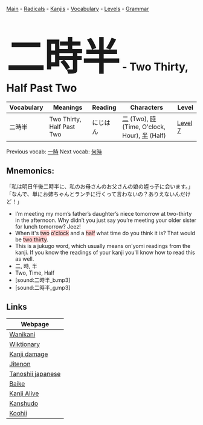 <style> bigfont {font-size: 100px}</style>
[Main](../README.md) -
[Radicals](../radicals.md) -
[Kanjis](../kanjis.md) -
[Vocabulary](../vocabulary.md) -
[Levels](../levels.md) -
[Grammar](../grammar.md)
# <bigfont> 二時半</bigfont> - Two Thirty, Half Past Two 

| Vocabulary | Meanings | Reading | Characters | Level |
| --- | --- | --- | --- | --- |
| 二時半 | Two Thirty, Half Past Two | にじはん |  [二](../kanjis/二.md) (Two), [時](../kanjis/時.md) (Time, O'clock, Hour), [半](../kanjis/半.md) (Half) | [Level 7](../levels/wk_level7.md) |

Previous vocab: [一時](一時.md) Next vocab: [何時](何時.md) 

## Mnemonics:
「私は明日午後二時半に、私のお母さんのお父さんの娘の姪っ子に会います。」「なんで、単にお姉ちゃんとランチに行くって言わないの？ありえないんだけど！」
* I’m meeting my mom’s father’s daughter’s niece tomorrow at two-thirty in the afternoon. Why didn’t you just say you’re meeting your older sister for lunch tomorrow? Jeez!
* When it's <span style="background-color:#ffcccb"> two</span> <span style="background-color:#ffcccb"> o'clock</span> and a <span style="background-color:#ffcccb"> half</span> what time do you think it is? That would be <span style="background-color:#ffcccb"> two thirty</span>.
* This is a jukugo word, which usually means on'yomi readings from the kanji. If you know the readings of your kanji you'll know how to read this as well.
* 二, 時, 半
* Two, Time, Half
* [sound:二時半_b.mp3]
* [sound:二時半_g.mp3]


## Links 

| Webpage |
| --- |
| [Wanikani          ](https://www.wanikani.com/kanji/二時半) |
| [Wiktionary        ](https://en.wiktionary.org/wiki/二時半) |
| [Kanji damage      ](http://www.kanjidamage.com/kanji/search?utf8=✓&q=二時半) |
| [Jitenon           ](https://jitenon.com/kanji/二時半) |
| [Tanoshii japanese ](https://www.tanoshiijapanese.com/dictionary/kanji.cfm?k=二時半) |
| [Baike             ](https://baike.baidu.com/item/二時半) |
| [Kanji Alive       ](https://app.kanjialive.com/二時半) |
| [Kanshudo          ](https://www.kanshudo.com/searchmn?q=二時半) |
| [Koohii            ](https://kanji.koohii.com/study/kanji/二時半) |
